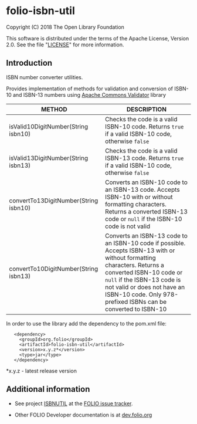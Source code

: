 # folio-isbn-util

Copyright (C) 2018 The Open Library Foundation

This software is distributed under the terms of the Apache License,
Version 2.0. See the file "[LICENSE](LICENSE)" for more information.

## Introduction

ISBN number converter utilities.

Provides implementation of methods for validation and conversion of ISBN-10 and ISBN-13 numbers using [Apache Commons Validator](https://commons.apache.org/proper/commons-validator/) library

 | METHOD                                | DESCRIPTION                                                                                                                                                                                                                                                                                 |
 |---------------------------------------|---------------------------------------------------------------------------------------------------------------------------------------------------------------------------------------------------------------------------------------------------------------------------------------------|
 | isValid10DigitNumber(String isbn10)   | Checks the code is a valid ISBN-10 code. Returns <code>true</code> if a valid ISBN-10 code, otherwise <code>false</code>                                                                                                                                                                    |
 | isValid13DigitNumber(String isbn13)   | Checks the code is a valid ISBN-13 code. Returns <code>true</code> if a valid ISBN-10 code, otherwise <code>false</code>                                                                                                                                                                    |
 | convertTo13DigitNumber(String isbn10) | Converts an ISBN-10 code to an ISBN-13 code. Accepts ISBN-10 with or without formatting characters. Returns a converted ISBN-13 code or <code>null</code> if the ISBN-10 code is not valid                                                                                                  |
 | convertTo10DigitNumber(String isbn13) | Converts an ISBN-13 code to an ISBN-10 code if possible. Accepts ISBN-13 with or without formatting characters. Returns a converted ISBN-10 code or <code>null</code> if the ISBN-13 code is not valid or does not have an ISBN-10 code. Only 978-prefixed ISBNs can be converted to ISBN-10|

 In order to use the library add the dependency to the pom.xml file:

 ```
    <dependency>
      <groupId>org.folio</groupId>
      <artifactId>folio-isbn-util</artifactId>
      <version>x.y.z*</version>
      <type>jar</type>
    </dependency>
 ```
*x.y.z - latest release version

## Additional information

* See project [ISBNUTIL](https://issues.folio.org/browse/ISBNUTIL)
at the [FOLIO issue tracker](https://dev.folio.org/guidelines/issue-tracker).

* Other FOLIO Developer documentation is at [dev.folio.org](https://dev.folio.org/)
